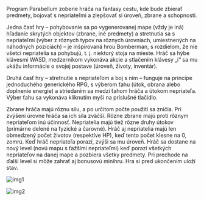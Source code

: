 Program Parabellum zoberie hráča na fantasy cestu, kde bude zbierať predmety, bojovať s nepriateľmi a zlepšovať si úroveň, zbrane a schopnosti.

Jedna časť hry – pohybovanie sa po vygenerovanej mape (vždy je iná) hľadanie skrytých objektov (zbrane, iné predmety) a stretnutia sa s nepriateľmi (výber z rôznych typov na rôznych úrovniach, umiestnených na náhodných pozíciách) –  je inšpirovaná hrou Bomberman, s rozdielom, že nie všetci nepriatelia sa pohybujú, t. j. niektorý stoja na mieste. Hráč sa hýbe klávesmi WASD, medzerníkom vykonáva akcie a stlačením klávesy „i“ sa mu ukážu informácie o svojej postave (úroveň, životy, inventár).

Druhá časť hry – stretnutie s nepriateľom a boj s ním – funguje na princípe jednoduchého generického RPG, s výberom ťahu (útok, obrana alebo doplnenie energie) a striedaním sa medzi ťahom hráča a útokom nepriateľa. Výber ťahu sa vykonáva kliknutím myši na príslušné tlačidlo.

Zbrane hráča majú rôznu silu, a po určitom počte použití sa zničia. Pri zvýšení úrovne hráča sa ich sila zväčší. Rôzne zbrane majú proti rôznym nepriateľom inú účinnosť. Nepriatelia majú tiež rôzne druhy útokov (primárne delené na fyzické a čarovné). Hráč aj nepriatelia majú len obmedzený počet životov (respektíve HP), keď tento počet klesne na 0, zomrú. Keď hráč nepriateľa porazí, zvýši sa mu úroveň.
Hráč sa dostane na nový level (novú mapu s ťažšími nepriateľmi) keď porazí všetkých nepriateľov na danej mape a pozbiera všetky predmety. Pri prechode na ďalší level si môže zahrať aj bonusovú minihru.
Hra si pred ukončením uloží stav.


![img1](https://github.com/huzevkova/Parabellum/assets/117742959/7b44b0b9-2124-438e-89f8-5a7363a310a7)

     
![img2](https://github.com/huzevkova/Parabellum/assets/117742959/ca1592a5-8dec-4750-9c98-cfd986ae6f0f)
